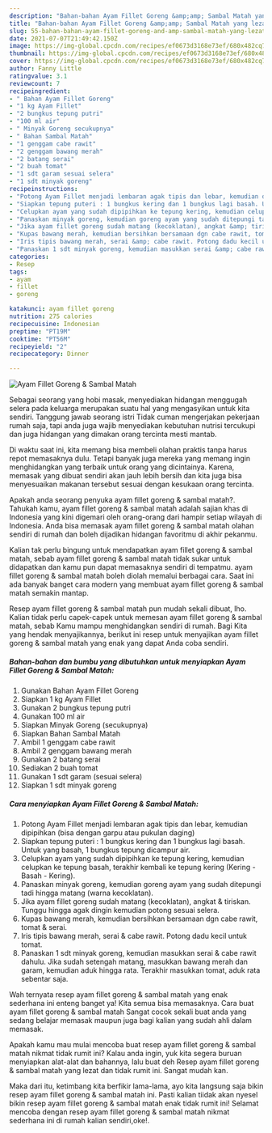 ```yaml
---
description: "Bahan-bahan Ayam Fillet Goreng &amp;amp; Sambal Matah yang lezat Untuk Jualan"
title: "Bahan-bahan Ayam Fillet Goreng &amp;amp; Sambal Matah yang lezat Untuk Jualan"
slug: 55-bahan-bahan-ayam-fillet-goreng-and-amp-sambal-matah-yang-lezat-untuk-jualan
date: 2021-07-07T21:49:42.150Z
image: https://img-global.cpcdn.com/recipes/ef0673d3168e73ef/680x482cq70/ayam-fillet-goreng-sambal-matah-foto-resep-utama.jpg
thumbnail: https://img-global.cpcdn.com/recipes/ef0673d3168e73ef/680x482cq70/ayam-fillet-goreng-sambal-matah-foto-resep-utama.jpg
cover: https://img-global.cpcdn.com/recipes/ef0673d3168e73ef/680x482cq70/ayam-fillet-goreng-sambal-matah-foto-resep-utama.jpg
author: Fanny Little
ratingvalue: 3.1
reviewcount: 7
recipeingredient:
- " Bahan Ayam Fillet Goreng"
- "1 kg Ayam Fillet"
- "2 bungkus tepung putri"
- "100 ml air"
- " Minyak Goreng secukupnya"
- " Bahan Sambal Matah"
- "1 genggam cabe rawit"
- "2 genggam bawang merah"
- "2 batang serai"
- "2 buah tomat"
- "1 sdt garam sesuai selera"
- "1 sdt minyak goreng"
recipeinstructions:
- "Potong Ayam Fillet menjadi lembaran agak tipis dan lebar, kemudian dipipihkan (bisa dengan garpu atau pukulan daging)"
- "Siapkan tepung puteri : 1 bungkus kering dan 1 bungkus lagi basah. Untuk yang basah, 1 bungkus tepung dicampur air."
- "Celupkan ayam yang sudah dipipihkan ke tepung kering, kemudian celupkan ke tepung basah, terakhir kembali ke tepung kering (Kering - Basah - Kering)."
- "Panaskan minyak goreng, kemudian goreng ayam yang sudah ditepungi tadi hingga matang (warna kecoklatan)."
- "Jika ayam fillet goreng sudah matang (kecoklatan), angkat &amp; tiriskan. Tunggu hingga agak dingin kemudian potong sesuai selera."
- "Kupas bawang merah, kemudian bersihkan bersamaan dgn cabe rawit, tomat &amp; serai."
- "Iris tipis bawang merah, serai &amp; cabe rawit. Potong dadu kecil untuk tomat."
- "Panaskan 1 sdt minyak goreng, kemudian masukkan serai &amp; cabe rawit dahulu. Jika sudah setengah matang, masukkan bawang merah dan garam, kemudian aduk hingga rata. Terakhir masukkan tomat, aduk rata sebentar saja."
categories:
- Resep
tags:
- ayam
- fillet
- goreng

katakunci: ayam fillet goreng 
nutrition: 275 calories
recipecuisine: Indonesian
preptime: "PT19M"
cooktime: "PT56M"
recipeyield: "2"
recipecategory: Dinner

---
```



![Ayam Fillet Goreng &amp; Sambal Matah](https://img-global.cpcdn.com/recipes/ef0673d3168e73ef/680x482cq70/ayam-fillet-goreng-sambal-matah-foto-resep-utama.jpg)

Sebagai seorang yang hobi masak, menyediakan hidangan menggugah selera pada keluarga merupakan suatu hal yang mengasyikan untuk kita sendiri. Tanggung jawab seorang istri Tidak cuman mengerjakan pekerjaan rumah saja, tapi anda juga wajib menyediakan kebutuhan nutrisi tercukupi dan juga hidangan yang dimakan orang tercinta mesti mantab.

Di waktu  saat ini, kita memang bisa membeli olahan praktis tanpa harus repot memasaknya dulu. Tetapi banyak juga mereka yang memang ingin menghidangkan yang terbaik untuk orang yang dicintainya. Karena, memasak yang dibuat sendiri akan jauh lebih bersih dan kita juga bisa menyesuaikan makanan tersebut sesuai dengan kesukaan orang tercinta. 



Apakah anda seorang penyuka ayam fillet goreng &amp; sambal matah?. Tahukah kamu, ayam fillet goreng &amp; sambal matah adalah sajian khas di Indonesia yang kini digemari oleh orang-orang dari hampir setiap wilayah di Indonesia. Anda bisa memasak ayam fillet goreng &amp; sambal matah olahan sendiri di rumah dan boleh dijadikan hidangan favoritmu di akhir pekanmu.

Kalian tak perlu bingung untuk mendapatkan ayam fillet goreng &amp; sambal matah, sebab ayam fillet goreng &amp; sambal matah tidak sukar untuk didapatkan dan kamu pun dapat memasaknya sendiri di tempatmu. ayam fillet goreng &amp; sambal matah boleh diolah memalui berbagai cara. Saat ini ada banyak banget cara modern yang membuat ayam fillet goreng &amp; sambal matah semakin mantap.

Resep ayam fillet goreng &amp; sambal matah pun mudah sekali dibuat, lho. Kalian tidak perlu capek-capek untuk memesan ayam fillet goreng &amp; sambal matah, sebab Kamu mampu menghidangkan sendiri di rumah. Bagi Kita yang hendak menyajikannya, berikut ini resep untuk menyajikan ayam fillet goreng &amp; sambal matah yang enak yang dapat Anda coba sendiri.

<!--inarticleads1-->

##### Bahan-bahan dan bumbu yang dibutuhkan untuk menyiapkan Ayam Fillet Goreng &amp; Sambal Matah:

1. Gunakan  Bahan Ayam Fillet Goreng
1. Siapkan 1 kg Ayam Fillet
1. Gunakan 2 bungkus tepung putri
1. Gunakan 100 ml air
1. Siapkan  Minyak Goreng (secukupnya)
1. Siapkan  Bahan Sambal Matah
1. Ambil 1 genggam cabe rawit
1. Ambil 2 genggam bawang merah
1. Gunakan 2 batang serai
1. Sediakan 2 buah tomat
1. Gunakan 1 sdt garam (sesuai selera)
1. Siapkan 1 sdt minyak goreng




<!--inarticleads2-->

##### Cara menyiapkan Ayam Fillet Goreng &amp; Sambal Matah:

1. Potong Ayam Fillet menjadi lembaran agak tipis dan lebar, kemudian dipipihkan (bisa dengan garpu atau pukulan daging)
1. Siapkan tepung puteri : 1 bungkus kering dan 1 bungkus lagi basah. Untuk yang basah, 1 bungkus tepung dicampur air.
1. Celupkan ayam yang sudah dipipihkan ke tepung kering, kemudian celupkan ke tepung basah, terakhir kembali ke tepung kering (Kering - Basah - Kering).
1. Panaskan minyak goreng, kemudian goreng ayam yang sudah ditepungi tadi hingga matang (warna kecoklatan).
1. Jika ayam fillet goreng sudah matang (kecoklatan), angkat &amp; tiriskan. Tunggu hingga agak dingin kemudian potong sesuai selera.
1. Kupas bawang merah, kemudian bersihkan bersamaan dgn cabe rawit, tomat &amp; serai.
1. Iris tipis bawang merah, serai &amp; cabe rawit. Potong dadu kecil untuk tomat.
1. Panaskan 1 sdt minyak goreng, kemudian masukkan serai &amp; cabe rawit dahulu. Jika sudah setengah matang, masukkan bawang merah dan garam, kemudian aduk hingga rata. Terakhir masukkan tomat, aduk rata sebentar saja.




Wah ternyata resep ayam fillet goreng &amp; sambal matah yang enak sederhana ini enteng banget ya! Kita semua bisa memasaknya. Cara buat ayam fillet goreng &amp; sambal matah Sangat cocok sekali buat anda yang sedang belajar memasak maupun juga bagi kalian yang sudah ahli dalam memasak.

Apakah kamu mau mulai mencoba buat resep ayam fillet goreng &amp; sambal matah nikmat tidak rumit ini? Kalau anda ingin, yuk kita segera buruan menyiapkan alat-alat dan bahannya, lalu buat deh Resep ayam fillet goreng &amp; sambal matah yang lezat dan tidak rumit ini. Sangat mudah kan. 

Maka dari itu, ketimbang kita berfikir lama-lama, ayo kita langsung saja bikin resep ayam fillet goreng &amp; sambal matah ini. Pasti kalian tiidak akan nyesel bikin resep ayam fillet goreng &amp; sambal matah enak tidak rumit ini! Selamat mencoba dengan resep ayam fillet goreng &amp; sambal matah nikmat sederhana ini di rumah kalian sendiri,oke!.

